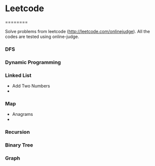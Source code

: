 # Leetcode
========

Solve problems from leetcode (http://leetcode.com/onlinejudge).
All the codes are tested using online-judge.

### DFS

### Dynamic Programming

### Linked List

* Add Two Numbers
* 


### Map
* Anagrams
* 


### Recursion

### Binary Tree

### Graph

